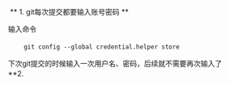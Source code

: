 
　　 ** 1. git每次提交都要输入账号密码 **

　　输入命令

　　```
　　git config --global credential.helper store
　　```

　　下次git提交的时候输入一次用户名、密码，后续就不需要再次输入了
　　**2. 
　　